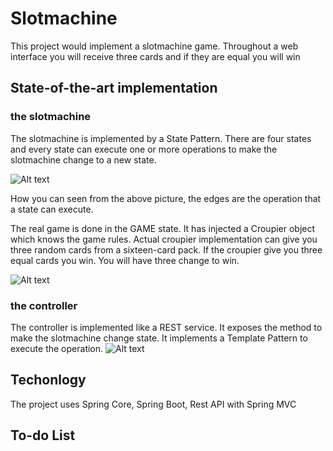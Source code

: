 # Slotmachine
This project would implement a slotmachine game. Throughout a web interface you will receive three cards and if they are equal you will win

## State-of-the-art implementation
### the slotmachine
The slotmachine is implemented by a State Pattern. There are four states and every state can execute one or more operations to make the slotmachine change to a new state.

![Alt text](/slotmachineStateDiagram.png?raw=true "Optional Title")

How you can seen from the above picture, the edges are the operation that a state can execute. 

The real game is done in the GAME state. It has injected a Croupier object which knows the game rules. Actual croupier implementation can give you three random cards from a sixteen-card pack.
If the croupier give you three equal cards you win. You will have three change to win.

![Alt text](/slotmachineClassDiagram.png?raw=true "Optional Title")

### the controller
The controller is implemented like a REST service. It exposes the method to make the slotmachine change state. It implements a Template Pattern to execute the operation.
![Alt text](/templateControllerClassDiagram.png?raw=true "Optional Title")


## Techonlogy
The project uses Spring Core, Spring Boot, Rest API with Spring MVC

## To-do List



